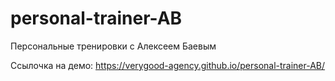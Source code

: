 # personal-trainer-AB

 Персональные тренировки c  Алексеем Баевым

Ссылочка на демо: https://verygood-agency.github.io/personal-trainer-AB/